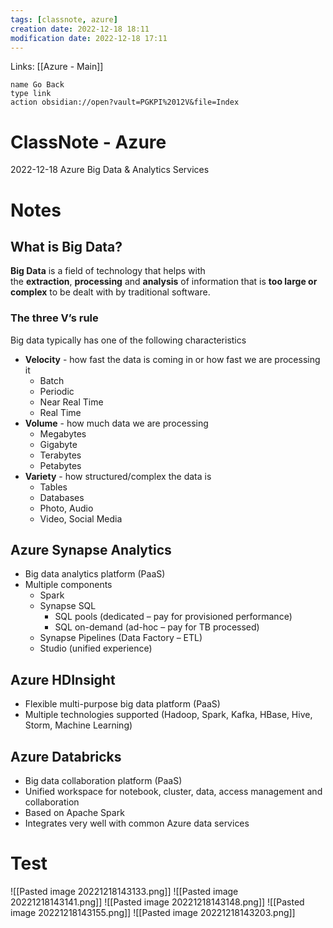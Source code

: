 ```yaml
---
tags: [classnote, azure]
creation date: 2022-12-18 18:11
modification date: 2022-12-18 17:11
---
```


Links: [[Azure - Main]]
```button
name Go Back
type link
action obsidian://open?vault=PGKPI%2012V&file=Index
```
# ClassNote - Azure
2022-12-18
Azure Big Data & Analytics Services
# Notes
## What is Big Data?

**Big Data** is a field of technology that helps with the **extraction**, **processing** and **analysis** of information that is **too large or complex** to be dealt with by traditional software.

### The three V’s rule

Big data typically has one of the following characteristics

-   **Velocity** - how fast the data is coming in or how fast we are processing it
    -   Batch
    -   Periodic
    -   Near Real Time
    -   Real Time
-   **Volume** - how much data we are processing
    -   Megabytes
    -   Gigabyte
    -   Terabytes
    -   Petabytes
-   **Variety** - how structured/complex the data is
    -   Tables
    -   Databases
    -   Photo, Audio
    -   Video, Social Media

## Azure Synapse Analytics

-   Big data analytics platform (PaaS)
-   Multiple components
    -   Spark
    -   Synapse SQL
        -   SQL pools (dedicated – pay for provisioned performance)
        -   SQL on-demand (ad-hoc – pay for TB processed)
    -   Synapse Pipelines (Data Factory – ETL)
    -   Studio (unified experience)

## Azure HDInsight

-   Flexible multi-purpose big data platform (PaaS)
-   Multiple technologies supported (Hadoop, Spark, Kafka, HBase, Hive, Storm, Machine Learning)

## Azure Databricks

-   Big data collaboration platform (PaaS)
-   Unified workspace for notebook, cluster, data, access management and collaboration
-   Based on Apache Spark
-   Integrates very well with common Azure data services
# Test
![[Pasted image 20221218143133.png]]
![[Pasted image 20221218143141.png]]
![[Pasted image 20221218143148.png]]
![[Pasted image 20221218143155.png]]
![[Pasted image 20221218143203.png]]